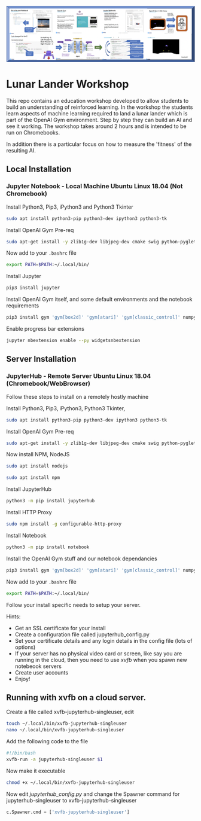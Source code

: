 
![Lunar Lander Workshop](images/LunarLanderBanner.png)

# Lunar Lander Workshop

This repo contains an education workshop developed to allow students to build an understanding of reinforced learning. In the workshop the students learn aspects of machine learning required to land a lunar lander which is part of the OpenAI Gym environment. Step by step they can build an AI and see it working. The workshop takes around 2 hours and is intended to be run on Chromebooks. 

In addition there is a particular focus on how to measure the 'fitness' of the resulting AI. 



## Local Installation

### Jupyter Notebook - Local Machine Ubuntu Linux 18.04 (Not Chromebook)

Install Python3, Pip3, iPython3 and Python3 Tkinter

```sh
sudo apt install python3-pip python3-dev ipython3 python3-tk
```

Install OpenAI Gym Pre-req

```sh
sudo apt-get install -y zlib1g-dev libjpeg-dev cmake swig python-pyglet python3-opengl libboost-all-dev libsdl2-dev libosmesa6-dev patchelf ffmpeg xvfb
```


Now add to your `.bashrc` file

```sh
export PATH=$PATH:~/.local/bin/
```

Install Jupyter

```sh
pip3 install jupyter
```

Install OpenAI Gym itself, and some default environments and the notebook requirements

```sh
pip3 install gym 'gym[box2d]' 'gym[atari]' 'gym[classic_control]' numpy torch matplotlib JSAnimation tensorflow ipywidgets
```


Enable progress bar extensions

```sh
jupyter nbextension enable --py widgetsnbextension
```

## Server Installation
### JupyterHub - Remote Server Ubuntu Linux 18.04 (Chromebook/WebBrowser)
Follow these steps to install on a remotely hostly machine 

Install Python3, Pip3, iPython3, Python3 Tkinter, 

```sh
sudo apt install python3-pip python3-dev ipython3 python3-tk
```

Install OpenAI Gym Pre-req

```sh
sudo apt-get install -y zlib1g-dev libjpeg-dev cmake swig python-pyglet python3-opengl libboost-all-dev libsdl2-dev libosmesa6-dev patchelf ffmpeg xvfb
```


Now install NPM, NodeJS

```sh
sudo apt install nodejs
```

```sh
sudo apt install npm
```


Install JupyterHub

```sh
python3 -m pip install jupyterhub
```

Install HTTP Proxy

```sh
sudo npm install -g configurable-http-proxy
```

Install Notebook

```sh
python3 -m pip install notebook
```

Install the OpenAI Gym stuff and our notebook dependancies

```sh
pip3 install gym 'gym[box2d]' 'gym[atari]' 'gym[classic_control]' numpy torch matplotlib JSAnimation tensorflow ipywidgets
```

Now add to your `.bashrc` file

```sh
export PATH=$PATH:~/.local/bin/
```


Follow your install specific needs to setup your server. 

Hints: 

* Get an SSL certificate for your install
* Create a configuration file called  jupyterhub_config.py 
* Set your certificate details and any login details in the config file (lots of options) 
* If your server has no physical video card or screen, like say you are running in the cloud, then you need to use *xvfb* when you spawn new notebeook servers
* Create user accounts
* Enjoy!


## Running with xvfb on a cloud server. 

Create a file called xvfb-jupyterhub-singleuser, edit
```sh
touch ~/.local/bin/xvfb-jupyterhub-singleuser
nano ~/.local/bin/xvfb-jupyterhub-singleuser
```

Add the following code to the file 

```bash
#!/bin/bash
xvfb-run -a jupyterhub-singleuser $1
```

Now make it executable

```sh
chmod +x ~/.local/bin/xvfb-jupyterhub-singleuser
```

Now edit *jupyterhub_config.py* and change the Spawner command for jupyterhub-singleuser to xvfb-jupyterhub-singleuser

```python
c.Spawner.cmd = ['xvfb-jupyterhub-singleuser']
```
